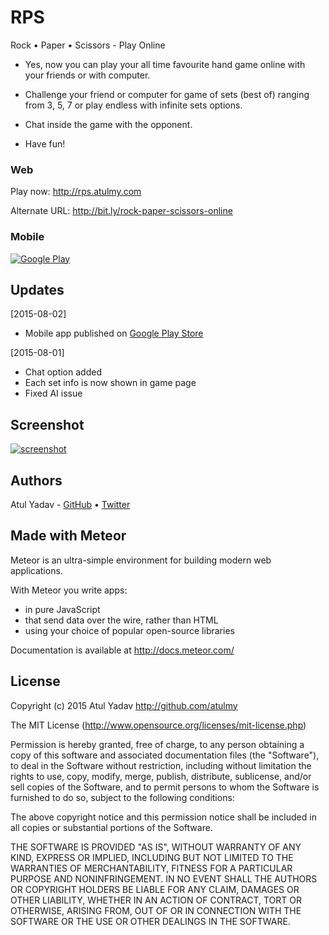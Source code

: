 # RPS
Rock &bull; Paper &bull; Scissors - Play Online

- Yes, now you can play your all time favourite hand game online with your friends or with computer.

- Challenge your friend or computer for game of sets (best of) ranging from 3, 5, 7 or play endless with infinite sets options.

- Chat inside the game with the opponent.

- Have fun!

### Web

Play now: http://rps.atulmy.com

Alternate URL: http://bit.ly/rock-paper-scissors-online

### Mobile

[![Google Play](http://atulmy.com/attachments/images/google-play.png)](https://play.google.com/store/apps/details?id=com.idnbqo1f1hyqw2918xvuyi)

## Updates

[2015-08-02]
* Mobile app published on [Google Play Store](https://play.google.com/store/apps/details?id=com.idnbqo1f1hyqw2918xvuyi)

[2015-08-01]
* Chat option added
* Each set info is now shown in game page
* Fixed AI issue

## Screenshot
[![screenshot](http://atulmy.com/static/images/apps/rps.jpg)](http://rps.atulmy.com)

## Authors

Atul Yadav - [GitHub](https://github.com/atulmy) &bull; [Twitter](https://twitter.com/atulmy)

## Made with Meteor

Meteor is an ultra-simple environment for building modern web
applications.

With Meteor you write apps:

* in pure JavaScript
* that send data over the wire, rather than HTML
* using your choice of popular open-source libraries

Documentation is available at http://docs.meteor.com/


## License

Copyright (c) 2015 Atul Yadav http://github.com/atulmy

The MIT License (http://www.opensource.org/licenses/mit-license.php)

Permission is hereby granted, free of charge, to any person obtaining a copy of this software and associated documentation files (the "Software"), to deal in the Software without restriction, including without limitation the rights to use, copy, modify, merge, publish, distribute, sublicense, and/or sell copies of the Software, and to permit persons to whom the Software is furnished to do so, subject to the following conditions:

The above copyright notice and this permission notice shall be included in all copies or substantial portions of the Software.

THE SOFTWARE IS PROVIDED "AS IS", WITHOUT WARRANTY OF ANY KIND, EXPRESS OR IMPLIED, INCLUDING BUT NOT LIMITED TO THE WARRANTIES OF MERCHANTABILITY, FITNESS FOR A PARTICULAR PURPOSE AND NONINFRINGEMENT. IN NO EVENT SHALL THE AUTHORS OR COPYRIGHT HOLDERS BE LIABLE FOR ANY CLAIM, DAMAGES OR OTHER LIABILITY, WHETHER IN AN ACTION OF CONTRACT, TORT OR OTHERWISE, ARISING FROM, OUT OF OR IN CONNECTION WITH THE SOFTWARE OR THE USE OR OTHER DEALINGS IN THE SOFTWARE.
